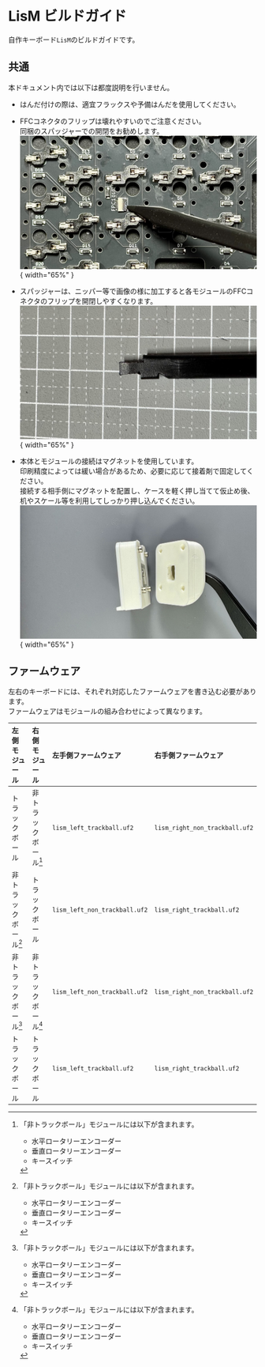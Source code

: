 # LisM ビルドガイド

自作キーボード`LisM`のビルドガイドです。


## 共通
本ドキュメント内では以下は都度説明を行いません。

- はんだ付けの際は、適宜フラックスや予備はんだを使用してください。
- FFCコネクタのフリップは壊れやすいのでご注意ください。  
    同梱のスパッジャーでの開閉をお勧めします。  
    ![Spudger](img/main-build05-warn.jpeg){ width="65%" }
- スパッジャーは、ニッパー等で画像の様に加工すると各モジュールのFFCコネクタのフリップを開閉しやすくなります。  
    ![Spudger](img/common_spudger.jpeg){ width="65%" }

- 本体とモジュールの接続はマグネットを使用しています。  
   印刷精度によっては緩い場合があるため、必要に応じて接着剤で固定してください。   
   接続する相手側にマグネットを配置し、ケースを軽く押し当てて仮止め後、机やスケール等を利用してしっかり押し込んでください。  
    ![magnet](img/common_magnet.jpeg){ width="65%" }


## ファームウェア

左右のキーボードには、それぞれ対応したファームウェアを書き込む必要があります。  
ファームウェアはモジュールの組み合わせによって異なります。

| 左側モジュール | 右側モジュール | 左手側ファームウェア | 右手側ファームウェア |
| :--- | :--- | :--- | :--- |
| トラックボール       | 非トラックボール[^1] | `lism_left_trackball.uf2` | `lism_right_non_trackball.uf2` |
| 非トラックボール[^1] | トラックボール       | `lism_left_non_trackball.uf2` | `lism_right_trackball.uf2` |
| 非トラックボール[^1] | 非トラックボール[^1] | `lism_left_non_trackball.uf2` | `lism_right_non_trackball.uf2` |
| トラックボール       | トラックボール       | `lism_left_trackball.uf2` | `lism_right_trackball.uf2` |

[^1]:「非トラックボール」モジュールには以下が含まれます。  
    - 水平ロータリーエンコーダー  
    - 垂直ロータリーエンコーダー  
    - キースイッチ